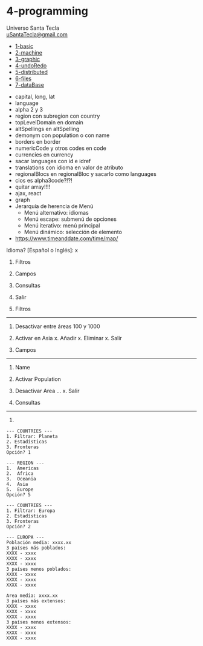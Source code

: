 # 4-programming
Universo Santa Tecla  
[uSantaTecla@gmail.com](mailto:uSantaTecla@gmail.com)  

* [1-basic](./1-basic/README.md)
* [2-machine](./2-machine/README.md)
* [3-graphic](./3-graphic/README.md)
* [4-undoRedo](./4-undoRedo/README.md)
* [5-distributed](./5-distributed/README.md)
* [6-files](./6-files/README.md)
* [7-dataBase](./7-dataBase/README.md)



 - capital, long, lat
  - language
  - alpha 2 y 3
  - region con subregion con country
  - topLevelDomain en domain
  - altSpellings en altSpelling
  - demonym con population o con name
  - borders en border
  - numericCode y otros codes en code
  - currencies en currency
  - sacar languages con id e idref
  - translations con idioma en valor de atributo
  - regionalBlocs en regionalBloc y sacarlo como languages
  - cios es alpha3code?!?!
  - quitar array!!!!
- ajax, react
- graph
- Jerarquía de herencia de Menú
  - Menú alternativo: idiomas
  - Menú escape: submenú de opciones
  - Menú iterativo: menú principal
  - Menú dinámico: selección de elemento
- https://www.timeanddate.com/time/map/

Idioma? [Español o Inglés]: x<enter>
1. Filtros
2. Campos
3. Consultas
4. Salir

1. Filtros
----------
1. Desactivar entre áreas 100 y 1000
2. Activar en Asia
x. Añadir
x. Eliminar
x. Salir

2. Campos
---------
1. Name
2. Activar Population
3. Desactivar Area
...
x. Salir

3. Consultas
------------
1. 


```
--- COUNTRIES ---
1. Filtrar: Planeta
2. Estadísticas
3. Fronteras
Opción? 1

--- REGION ---
1. 	Americas
2.	Africa 
3.	Oceania 
4.	Asia
5.  Europe
Opción? 5

--- COUNTRIES ---
1. Filtrar: Europa
2. Estadísticas
3. Fronteras
Opción? 2

--- EUROPA ---
Población media: xxxx.xx
3 países más poblados:
XXXX - xxxx
XXXX - xxxx
XXXX - xxxx
3 países menos poblados:
XXXX - xxxx
XXXX - xxxx
XXXX - xxxx

Area media: xxxx.xx
3 países más extensos:
XXXX - xxxx
XXXX - xxxx
XXXX - xxxx
3 países menos extensos:
XXXX - xxxx
XXXX - xxxx
XXXX - xxxx



```